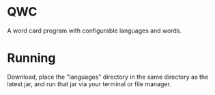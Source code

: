 # QWC
A word card program with configurable languages and words.

# Running
Download, place the "languages" directory in the same directory as the latest jar, and run that jar via your terminal or file manager.
